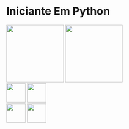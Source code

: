 <h1>Iniciante Em Python </h1>

<img height="150em" src="https://github-readme-stats.vercel.app/api?username=Danilosv337&show_icons=true&theme=Dark&include_all_commits=true&count_private=true"/>
<img height="150em" src="https://github-readme-stats.vercel.app/api/top-langs/?username=Danilosv337&layout=compact&langs_count=7&theme=dracula"/>
                         
<div>
<img height="50em" src="https://cdn.jsdelivr.net/gh/devicons/devicon/icons/python/python-original-wordmark.svg" />
<img height="50em" src="https://cdn.jsdelivr.net/gh/devicons/devicon/icons/html5/html5-original-wordmark.svg" />     
</div>
<div>
<img height="50em" src="https://cdn.jsdelivr.net/gh/devicons/devicon/icons/linux/linux-original.svg" />          
<img height="50em" src="https://cdn.jsdelivr.net/gh/devicons/devicon/icons/bash/bash-original.svg" />
</div>
